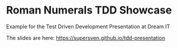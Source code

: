 # Roman Numerals TDD Showcase
Example for the Test Driven Development Presentation at Dream IT

The slides are here: https://supersven.github.io/tdd-presentation
